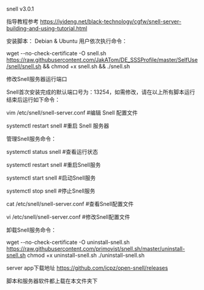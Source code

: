 
snell v3.0.1

指导教程参考
https://iyideng.net/black-technology/cgfw/snell-server-building-and-using-tutorial.html

安装脚本：
Debian & Ubuntu 用户依次执行命令：

wget --no-check-certificate -O snell.sh https://raw.githubusercontent.com/JakATom/DE_SSSProfile/master/SelfUse/snell/snell.sh && chmod +x snell.sh && ./snell.sh



修改Snell服务器运行端口

Snell首次安装完成的默认端口号为：13254，如需修改，请在以上所有脚本运行结束后运行如下命令：


vim /etc/snell/snell-server.conf #编辑 Snell 配置文件

systemctl restart snell #重启 Snell 服务器


管理Snell服务命令：

systemctl status snell #查看运行状态

systemctl restart snell #重启Snell服务

systemctl start snell #启动Snell服务

systemctl stop snell #停止Snell服务

cat /etc/snell/snell-server.conf #查看Snell配置文件

vi /etc/snell/snell-server.conf #修改Snell配置文件

卸载Snell服务命令：

wget --no-check-certificate -O uninstall-snell.sh https://raw.githubusercontent.com/primovist/snell.sh/master/uninstall-snell.sh
chmod +x uninstall-snell.sh
./uninstall-snell.sh


server app下载地址
https://github.com/icpz/open-snell/releases

脚本和服务器软件都上载在本文件夹下
